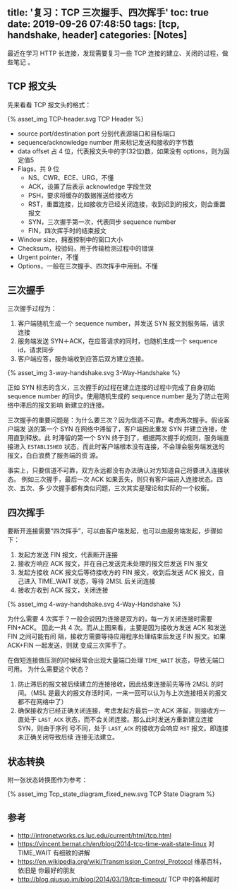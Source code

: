 title: '复习：TCP 三次握手、四次挥手'
toc: true
date: 2019-09-26 07:48:50
tags: [tcp, handshake, header]
categories: [Notes]
---

最近在学习 HTTP 长连接，发现需要复习一些 TCP 连接的建立、关闭的过程，做些笔记
。

## TCP 报文头

先来看看 TCP 报文头的格式：

{% asset_img TCP-header.svg TCP Header %}

* source port/destination port 分别代表源端口和目标端口
* sequence/acknowledge number 用来标记发送和接收的字节数
* data offset 占 4 位，代表报文头中的字(32位)数，如果没有 options，则为固定值5
* Flags，共 9 位
    * NS、CWR、ECE、URG，不懂
    * ACK，设置了后表示 acknowledge 字段生效
    * PSH，要求将缓存的数据推送给接收方
    * RST，重置连接，比如接收方已经关闭连接，收到迟到的报文，则会重置报文
    * SYN，三次握手第一次，代表同步 sequence number
    * FIN，四次挥手时的结束报文
* Window size，拥塞控制中的窗口大小
* Checksum，校验码，用于传输检测过程中的错误
* Urgent pointer，不懂
* Options，一般在三次握手、四次挥手中用到。不懂

## 三次握手

三次握手过程为：

1. 客户端随机生成一个 sequence number，并发送 SYN 报文到服务端，请求连接
2. 服务端发送 SYN＋ACK，在应答请求的同时，也随机生成一个 sequence id，请求同步
3. 客户端应答，服务端收到应答后双方建立连接。

{% asset_img 3-way-handshake.svg 3-Way-Handshake %}

正如 SYN 标志的含义，三次握手的过程在建立连接的过程中完成了自身初始 sequence
number 的同步。使用随机生成的 sequence number 是为了防止在网络中滞后的报文影响
新建立的连接。

三次握手的重要问题是：为什么要三次？因为信道不可靠。考虑两次握手。假设客户端发
送的第一个 SYN 在网络中滞留了，客户端因此重发 SYN 并建立连接，使用直到释放。此
时滞留的第一个 SYN 终于到了，根据两次握手的规则，服务端直接进入 `ESTABLISHED`
状态，而此时客户端根本没有连接，不会理会服务端发送的报文，白白浪费了服务端的资
源。

事实上，只要信道不可靠，双方永远都没有办法确认对方知道自己将要进入连接状态。
例如三次握手，最后一次 ACK 如果丢失，则只有客户端进入连接状态。四次、五次、多
少次握手都有类似问题，三次其实是理论和实际的一个权衡。

## 四次挥手

要断开连接需要“四次挥手”，可以由客户端发起，也可以由服务端发起，步骤如下：

1. 发起方发送 FIN 报文，代表断开连接
2. 接收方响应 ACK 报文，并在自己发送完未处理的报文后发送 FIN 报文
3. 发起方接收 ACK 报文后等待接收方的 FIN 报文，收到后发送 ACK 报文，自己进入
   TIME_WAIT 状态，等待 2MSL 后关闭连接
4. 接收方收到 ACK 报文，关闭连接

{% asset_img 4-way-handshake.svg 4-Way-Handshake %}

为什么需要 4 次挥手？一般会说因为连接是双方的，每一方关闭连接时需要 FIN+ACK。
因此一共 4 次。而从上图来看，主要是因为接收方发送 ACK 和发送 FIN 之间可能有间
隔，接收方需要等待应用程序处理结束后发送 FIN 报文。如果 ACK+FIN 一起发送，则就
变成三次挥手了。

在做短连接做压测的时候经常会出现大量端口处理 `TIME_WAIT` 状态，导致无端口可用。
为什么需要这个状态？

1. 防止滞后的报文被后续建立的连接接收，因此结束连接前先等待 2MSL 的时间。（MSL
   是最大的报文存活时间，一来一回可以认为与上次连接相关的报文都不在网络中了）
2. 确保接收方已经正确关闭连接，考虑发起方最后一次 ACK 滞留，则接收方一直处于
   `LAST_ACK` 状态，而不会关闭连接。那么此时发送方重新建立连接 SYN，则由于序列
   号不同，处于 `LAST_ACK` 的接收方会响应 `RST` 报文。即连接未正确关闭导致后续
   连接无法建立。

## 状态转换

附一张状态转换图作为参考：

{% asset_img Tcp_state_diagram_fixed_new.svg TCP State Diagram %}

## 参考

- http://intronetworks.cs.luc.edu/current/html/tcp.html
- https://vincent.bernat.ch/en/blog/2014-tcp-time-wait-state-linux 对
    TIME_WAIT 有细致的讲解
- https://en.wikipedia.org/wiki/Transmission_Control_Protocol 维基百科，依旧是
    你最好的朋友
- http://blog.qiusuo.im/blog/2014/03/19/tcp-timeout/ TCP 中的各种超时
